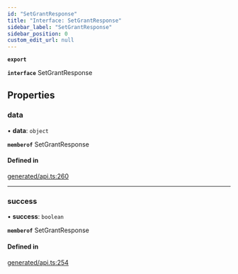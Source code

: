 ```yaml
---
id: "SetGrantResponse"
title: "Interface: SetGrantResponse"
sidebar_label: "SetGrantResponse"
sidebar_position: 0
custom_edit_url: null
---
```


**`export`**

**`interface`** SetGrantResponse

## Properties

### data

• **data**: `object`

**`memberof`** SetGrantResponse

#### Defined in

[generated/api.ts:260](https://github.com/refinery-labs/lunasec-monorepo/blob/59906a9/js/sdks/packages/tokenizer-sdk/src/generated/api.ts#L260)

___

### success

• **success**: `boolean`

**`memberof`** SetGrantResponse

#### Defined in

[generated/api.ts:254](https://github.com/refinery-labs/lunasec-monorepo/blob/59906a9/js/sdks/packages/tokenizer-sdk/src/generated/api.ts#L254)
